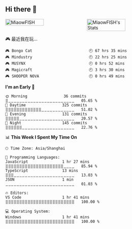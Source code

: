 ## Hi there 👋

<div style="display: flex; justify-content: center;">
  <img src="https://count.getloli.com/@MiaowFISH?name=MiaowFISH&theme=rule34&padding=7&offset=0&align=top&scale=1&pixelated=1&darkmode=auto" alt="MiaowFISH" style="width: 49%; margin-right: 1%;">
  <img src="https://github-readme-stats.vercel.app/api?username=MiaowFISH&theme=vue-dark&show_icons=true&hide_border=true&count_private=false" alt="MiaowFISH's Stats" style="width: 49%; margin-left: 1%;">
</div>

<!--
**MiaowFISH/MiaowFISH** is a ✨ _special_ ✨ repository because its `README.md` (this file) appears on your GitHub profile.

Here are some ideas to get you started:

- 🔭 I’m currently working on ...
- 🌱 I’m currently learning ...
- 👯 I’m looking to collaborate on ...
- 🤔 I’m looking for help with ...
- 💬 Ask me about ...
- 📫 How to reach me: ...
- 😄 Pronouns: ...
- ⚡ Fun fact: ...
-->


<!-- steam-box start -->
🎮 最近我在玩…
```text
🎮 Bongo Cat                         🕘 67 hrs 35 mins
🎮 Mindustry                         🕘 22 hrs 25 mins
🎮 MUSYNX                            🕘 0 hrs 52 mins
🎮 Magicraft                         🕘 3 hrs 30 mins
🎮 SHOOPER NOVA                      🕘 0 hrs 49 mins
```
<!-- Powered by https://github.com/YouEclipse/steam-box . -->
<!-- steam-box end -->

<!--START_SECTION:waka-->
**I'm an Early 🐤** 

```text
🌞 Morning                36 commits          ⣿⣀⣀⣀⣀⣀⣀⣀⣀⣀⣀⣀⣀⣀⣀⣀⣀⣀⣀⣀⣀⣀⣀⣀⣀   05.65 % 
🌆 Daytime                325 commits         ⣿⣿⣿⣿⣿⣿⣿⣿⣿⣿⣿⣿⣿⣀⣀⣀⣀⣀⣀⣀⣀⣀⣀⣀⣀   51.02 % 
🌃 Evening                131 commits         ⣿⣿⣿⣿⣿⣀⣀⣀⣀⣀⣀⣀⣀⣀⣀⣀⣀⣀⣀⣀⣀⣀⣀⣀⣀   20.57 % 
🌙 Night                  145 commits         ⣿⣿⣿⣿⣿⣿⣀⣀⣀⣀⣀⣀⣀⣀⣀⣀⣀⣀⣀⣀⣀⣀⣀⣀⣀   22.76 % 
```


📊 **This Week I Spent My Time On** 

```text
🕑︎ Time Zone: Asia/Shanghai

💬 Programming Languages: 
JavaScript               1 hr 27 mins        ⣿⣿⣿⣿⣿⣿⣿⣿⣿⣿⣿⣿⣿⣿⣿⣿⣿⣿⣿⣿⣿⣀⣀⣀⣀   85.94 % 
TypeScript               13 mins             ⣿⣿⣿⣀⣀⣀⣀⣀⣀⣀⣀⣀⣀⣀⣀⣀⣀⣀⣀⣀⣀⣀⣀⣀⣀   13.03 % 
JSON                     1 min               ⣀⣀⣀⣀⣀⣀⣀⣀⣀⣀⣀⣀⣀⣀⣀⣀⣀⣀⣀⣀⣀⣀⣀⣀⣀   01.03 % 

🔥 Editors: 
VS Code                  1 hr 41 mins        ⣿⣿⣿⣿⣿⣿⣿⣿⣿⣿⣿⣿⣿⣿⣿⣿⣿⣿⣿⣿⣿⣿⣿⣿⣿   100.00 % 

💻 Operating System: 
Windows                  1 hr 41 mins        ⣿⣿⣿⣿⣿⣿⣿⣿⣿⣿⣿⣿⣿⣿⣿⣿⣿⣿⣿⣿⣿⣿⣿⣿⣿   100.00 % 
```


<!--END_SECTION:waka-->
